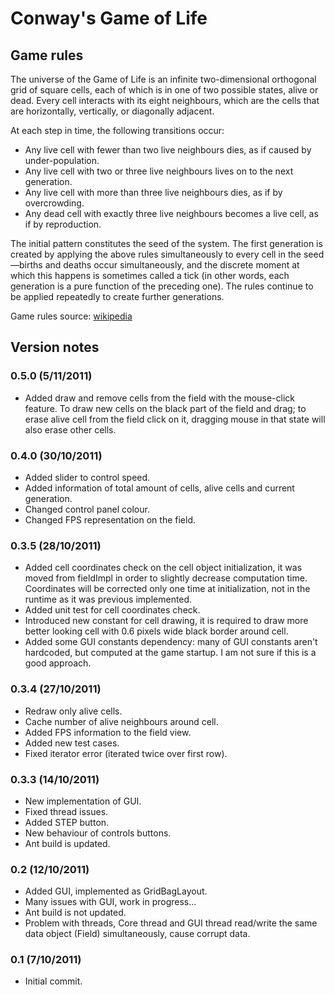 ﻿Conway's Game of Life
======================

Game rules
-----------------------
The universe of the Game of Life is an infinite two-dimensional orthogonal grid of square cells, each of which is in one of two possible states, alive or dead. Every cell interacts with its eight neighbours, which are the cells that are horizontally, vertically, or diagonally adjacent.

At each step in time, the following transitions occur:

* Any live cell with fewer than two live neighbours dies, as if caused by under-population.
* Any live cell with two or three live neighbours lives on to the next generation.
* Any live cell with more than three live neighbours dies, as if by overcrowding.
* Any dead cell with exactly three live neighbours becomes a live cell, as if by reproduction.

The initial pattern constitutes the seed of the system. The first generation is created by applying the above rules simultaneously to every cell in the seed—births and deaths occur simultaneously, and the discrete moment at which this happens is sometimes called a tick (in other words, each generation is a pure function of the preceding one). The rules continue to be applied repeatedly to create further generations.

Game rules source: [wikipedia]

[wikipedia]: http://en.wikipedia.org/wiki/Conway's_Game_of_Life

Version notes
------------------
### 0.5.0 (5/11/2011)
* Added draw and remove cells from the field with the mouse-click feature. To draw new cells on the black part of the field and drag; to erase alive cell from the field click on it, dragging mouse in that state will also erase other cells.

### 0.4.0 (30/10/2011)
* Added slider to control speed.
* Added information of total amount of cells, alive cells and current generation.
* Changed control panel colour.
* Changed FPS representation on the field.

### 0.3.5 (28/10/2011)
* Added cell coordinates check on the cell object initialization, it was moved from fieldImpl in order to slightly decrease computation time. Coordinates will be corrected only one time at initialization, not in the runtime as it was previous implemented.
* Added unit test for cell coordinates check.
* Introduced new constant for cell drawing, it is required to draw more better looking cell with 0.6 pixels wide black border around cell.
* Added some GUI constants dependency: many of GUI constants aren't hardcoded, but computed at the game startup. I am not sure if this is a good approach.

### 0.3.4 (27/10/2011)
* Redraw only alive cells.
* Cache number of alive neighbours around cell.
* Added FPS information to the field view.
* Added new test cases.
* Fixed iterator error (iterated twice over first row).

### 0.3.3 (14/10/2011)
* New implementation of GUI.
* Fixed thread issues.
* Added STEP button.
* New behaviour of controls buttons.
* Ant build is updated.

### 0.2 (12/10/2011)
* Added GUI, implemented as GridBagLayout.
* Many issues with GUI, work in progress...
* Ant build is not updated.
* Problem with threads, Core thread and GUI thread read/write the same data object (Field) simultaneously, cause corrupt data.

### 0.1 (7/10/2011) 
* Initial commit.